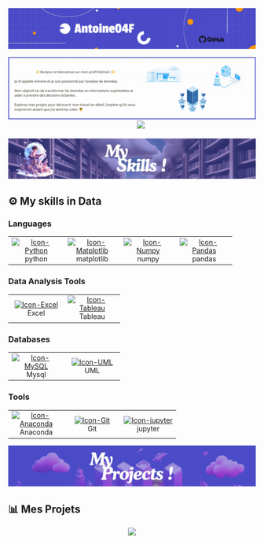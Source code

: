 <img src ="Image/baniere.jpeg"/>
<p></p>
<img src = "Image/baniere_gif.gif">


<div align="center">
&nbsp;&nbsp;&nbsp;&nbsp;&nbsp;&nbsp;&nbsp;&nbsp;
<a href="https://www.linkedin.com/in/antoinefouillot/">
<img src="https://img.shields.io/badge/Linkedin-%231DA1F2.svg?style=for-the-badge&logo=Linkedin&logoColor=white">
</a>
</div>
<br>

<img src ="Image/My skills.jpeg"/> 

## ⚙️ My skills in Data 
<div style="display: inline_block">
<h3>Languages</h3>
<table>
  <tr>
    <td align="center" width="100">
      <a href="#macropower-tech">
        <img align="center" alt="Icon-Python" height="40" width="54" src="https://cdn.jsdelivr.net/gh/devicons/devicon@latest/icons/python/python-original.svg">
      </a>
      <br>python
    </td>
    <td align="center" width="100">
      <a href="#macropower-tech">
       <img align="center" alt="Icon-Matplotlib" height="40" width="54" src="https://cdn.jsdelivr.net/gh/devicons/devicon@latest/icons/matplotlib/matplotlib-original.svg">
      </a>
      <br>matplotlib
    </td>
    <td align="center" width="100">
      <a href="#macropower-tech">
       <img align="center" alt="Icon-Numpy" height="40" width="54" src="https://cdn.jsdelivr.net/gh/devicons/devicon@latest/icons/numpy/numpy-original.svg">
      </a>
      <br>numpy
    </td>
    <td align="center" width="100">
      <a href="#macropower-tech">
       <img align="center" alt="Icon-Pandas" height="40" width="54" src="https://cdn.jsdelivr.net/gh/devicons/devicon@latest/icons/pandas/pandas-original.svg">
      </a>
      <br>pandas
    </td>
  </table> 
  
<h3>Data Analysis Tools</h3>
<table>
  <tr>
    <td align="center" width="100">
      <a href="#macropower-tech">
        <img align="center" alt="Icon-Excel" height="40" width="54" src="https://img.icons8.com/?size=100&id=BEMhRoRy403e&format=png&color=000000">
      </a>
      <br>Excel
    </td>
    <td align="center" width="100">
      <a href="#macropower-tech">
       <img align="center" alt="Icon-Tableau" height="40" width="54" src="https://img.icons8.com/?size=100&id=9Kvi1p1F0tUo&format=png&color=000000)l)">
      </a>
      <br>Tableau
    </table>
 
<h3>Databases</h3>
<table>
  <tr>
    <td align="center" width="100">
      <a href="#macropower-tech">
        <img align="center" alt="Icon-MySQL" height="40" width="54" src="https://cdn.jsdelivr.net/gh/devicons/devicon@latest/icons/mysql/mysql-original.svg">
      </a>
      <br>Mysql
    </td>
    <td align="center" width="100">
      <a href="#macropower-tech">
       <img align="center" alt="Icon-UML" height="40" width="54" src="https://cdn.jsdelivr.net/gh/devicons/devicon@latest/icons/unifiedmodelinglanguage/unifiedmodelinglanguage-original.svg">
      </a>
      <br>UML
    </table>

<h3>Tools</h3>
<table>
  <tr>
    <td align="center" width="100">
      <a href="#macropower-tech">
        <img align="center" alt="Icon-Anaconda" height="40" width="54" src="https://cdn.jsdelivr.net/gh/devicons/devicon@latest/icons/anaconda/anaconda-original.svg">
      </a>
      <br>Anaconda
    </td>
    <td align="center" width="100">
      <a href="#macropower-tech">
       <img align="center" alt="Icon-Git" height="40" width="54" src="https://cdn.jsdelivr.net/gh/devicons/devicon@latest/icons/git/git-original.svg">
      </a>
      <br>Git
    <td align="center" width="100">
      <a href="#macropower-tech">
       <img align="center" alt="Icon-jupyter" height="40" width="54" src="https://cdn.jsdelivr.net/gh/devicons/devicon@latest/icons/jupyter/jupyter-original-wordmark.svg">
      </a>
      <br>jupyter
    </td>
    </table>
</div>


<img src ="Image/My projects.jpeg"/> 

## 📊 Mes Projets 


<!--Footer--> 
<table>
  <tr>
<p align="center">
  <img src="https://capsule-render.vercel.app/api?type=waving&height=75&color=4A4AC4&section=footer&reversal=false"/>
</p>
          
                                                  
          
          
          
          

